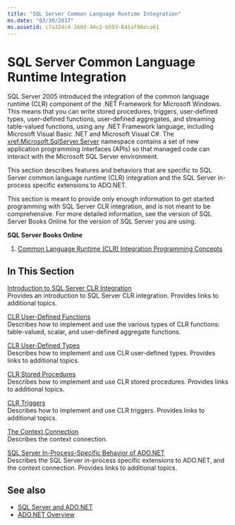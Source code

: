 ```yaml
---
title: "SQL Server Common Language Runtime Integration"
ms.date: "03/30/2017"
ms.assetid: c7a324c4-160d-44c2-b593-641af06eca61
---
```

# SQL Server Common Language Runtime Integration
SQL Server 2005 introduced the integration of the common language runtime (CLR) component of the .NET Framework for Microsoft Windows. This means that you can write stored procedures, triggers, user-defined types, user-defined functions, user-defined aggregates, and streaming table-valued functions, using any .NET Framework language, including Microsoft Visual Basic .NET and Microsoft Visual C#. The <xref:Microsoft.SqlServer.Server> namespace contains a set of new application programming interfaces (APIs) so that managed code can interact with the Microsoft SQL Server environment.  
  
 This section describes features and behaviors that are specific to SQL Server common language runtime (CLR) integration and the SQL Server in-process specific extensions to ADO.NET.  
  
 This section is meant to provide only enough information to get started programming with SQL Server CLR integration, and is not meant to be comprehensive. For more detailed information, see the version of SQL Server Books Online for the version of SQL Server you are using.  
  
 **SQL Server Books Online**  
  
1. [Common Language Runtime (CLR) Integration Programming Concepts](https://go.microsoft.com/fwlink/?LinkId=115240)  
  
## In This Section  
 [Introduction to SQL Server CLR Integration](introduction-to-sql-server-clr-integration.md)  
 Provides an introduction to SQL Server CLR integration. Provides links to additional topics.  
  
 [CLR User-Defined Functions](clr-user-defined-functions.md)  
 Describes how to implement and use the various types of CLR functions: table-valued, scalar, and user-defined aggregate functions.  
  
 [CLR User-Defined Types](clr-user-defined-types.md)  
 Describes how to implement and use CLR user-defined types. Provides links to additional topics.  
  
 [CLR Stored Procedures](clr-stored-procedures.md)  
 Describes how to implement and use CLR stored procedures. Provides links to additional topics.  
  
 [CLR Triggers](clr-triggers.md)  
 Describes how to implement and use CLR triggers. Provides links to additional topics.  
  
 [The Context Connection](the-context-connection.md)  
 Describes the context connection.  
  
 [SQL Server In-Process-Specific Behavior of ADO.NET](sql-server-in-process-specific-behavior-of-adonet.md)  
 Describes the SQL Server in-process specific extensions to ADO.NET, and the context connection. Provides links to additional topics.  
  
## See also

- [SQL Server and ADO.NET](index.md)
- [ADO.NET Overview](../ado-net-overview.md)
